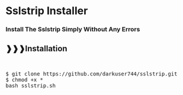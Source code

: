 # Sslstrip Installer
<h3>Install The Sslstrip Simply Without Any Errors</h3>
<h2>❱❱❱Installation</h2><br>
<div class="highlight highlight-source-shell"><pre>$ git clone https://github.com/darkuser744/sslstrip.git <br>$ chmod +x * <br>bash sslstrip.sh</pre></div>
